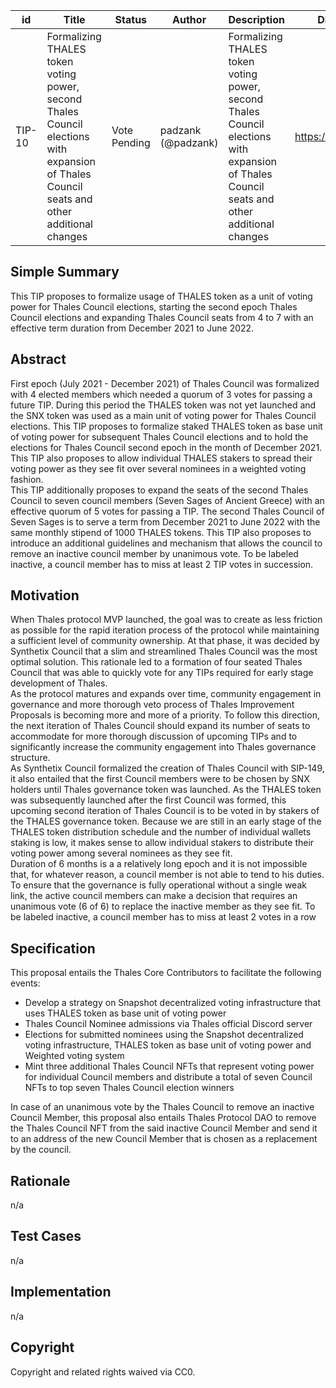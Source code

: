 | id | Title | Status | Author | Description | Discussions to | Created |
| ----------- | ----------- | ----------- | ----------- | ----------- | ----------- | ----------- |
| TIP-10 | Formalizing THALES token voting power, second Thales Council elections with expansion of Thales Council seats and other additional changes| Vote Pending| padzank (@padzank) | Formalizing THALES token voting power, second Thales Council elections with expansion of Thales Council seats and other additional changes | https://research.thales.io | 2021-12-08
 
## Simple Summary
 
This TIP proposes to formalize usage of THALES token as a unit of voting power for Thales Council elections, starting the second epoch Thales Council elections and expanding Thales Council seats from 4 to 7 with an effective term duration from December 2021 to June 2022.
 
## Abstract
 
First epoch (July 2021 - December 2021) of Thales Council was formalized with 4 elected members which needed a quorum of 3 votes for passing a future TIP. During this period the THALES token was not yet launched and the SNX token was used as a main unit of voting power for Thales Council elections. This TIP proposes to formalize staked THALES token as base unit of voting power for subsequent Thales Council elections and to hold the elections for Thales Council second epoch in the month of December 2021. This TIP also proposes to allow individual THALES stakers to spread their voting power as they see fit over several nominees in a weighted voting fashion.  
This TIP additionally proposes to expand the seats of the second Thales Council to seven council members (Seven Sages of Ancient Greece) with an effective quorum of 5 votes for passing a TIP. The second Thales Council of Seven Sages is to serve a term from December 2021 to June 2022 with the same monthly stipend of 1000 THALES tokens.
This TIP also proposes to introduce an additional guidelines and mechanism that allows the council to remove an inactive council member by unanimous vote. To be labeled inactive, a council member has to miss at least 2 TIP votes in succession.
 
## Motivation
 
When Thales protocol MVP launched, the goal was to create as less friction as possible for the rapid iteration process of the protocol while maintaining a sufficient level of community ownership. At that phase, it was decided by Synthetix Council that a slim and streamlined Thales Council was the most optimal solution. This rationale led to a formation of four seated Thales Council that was able to quickly vote for any TIPs required for early stage development of Thales.  
As the protocol matures and expands over time, community engagement in governance and more thorough veto process of Thales Improvement Proposals is becoming more and more of a priority. To follow this direction, the next iteration of Thales Council should expand its number of seats to accommodate for more thorough discussion of upcoming TIPs and to significantly increase the community engagement into Thales governance structure.  
As Synthetix Council formalized the creation of Thales Council with SIP-149, it also entailed that the first Council members were to be chosen by SNX holders until Thales governance token was launched. As the THALES token was subsequently launched after the first Council was formed, this upcoming second iteration of Thales Council is to be voted in by stakers of the THALES governance token. Because we are still in an early stage of the THALES token distribution schedule and the number of individual wallets staking is low, it makes sense to allow individual stakers to distribute their voting power among several nominees as they see fit.  
Duration of 6 months is a a relatively long epoch and it is not impossible that, for whatever reason, a council member is not able to tend to his duties. To ensure that the governance is fully operational without a single weak link, the active council members can make a decision that requires an unanimous vote (6 of 6) to replace the inactive member as they see fit. To be labeled inactive, a council member has to miss at least 2 votes in a row
 
 
 
## Specification
 
 
This proposal entails the Thales Core Contributors to facilitate the following events:
 - Develop a strategy on Snapshot decentralized voting infrastructure that uses THALES token as base unit of voting power
 - Thales Council Nominee admissions via Thales official Discord server
 - Elections for submitted nominees using the Snapshot decentralized voting infrastructure, THALES token as base unit of voting power and Weighted voting system
 - Mint three additional Thales Council NFTs that represent voting power for individual Council members and distribute a total of seven Council NFTs to top seven Thales Council election winners

 In case of an unanimous vote by the Thales Council to remove an inactive Council Member, this proposal also entails Thales Protocol DAO to remove the Thales Council NFT from the said inactive Council Member and send it to an address of the new Council Member that is chosen as a replacement by the council.
 
## Rationale
 
n/a
 
## Test Cases
 
n/a
 
## Implementation
 
n/a
 
## Copyright
 
Copyright and related rights waived via CC0.
